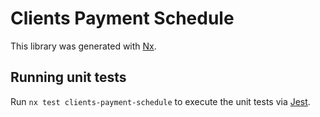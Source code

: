 # Clients Payment Schedule

This library was generated with [Nx](https://nx.dev).

## Running unit tests

Run `nx test clients-payment-schedule` to execute the unit tests via [Jest](https://jestjs.io).
